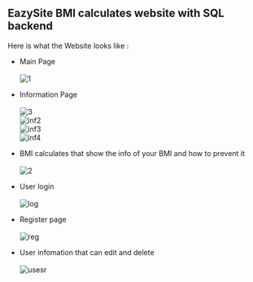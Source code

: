 <!-- ABOUT THE PROJECT -->
## EazySite BMI calculates website with SQL backend

Here is what the Website looks like :

* Main Page</br></br>
![1](https://github.com/Ferryjeerakit/EazySite/assets/153589125/5057e7df-9a50-4e43-ab45-7f4d5094e22d)

* Information Page</br></br>
![3](https://github.com/Ferryjeerakit/EazySite/assets/153589125/f1561567-b4e3-45a1-a3e1-db3f24664a26)</br>
![inf2](https://github.com/Ferryjeerakit/EazySite/assets/153589125/6a1747a8-532b-463e-bdc9-6de359b722d4)</br>
![inf3](https://github.com/Ferryjeerakit/EazySite/assets/153589125/844f4ddf-b432-438e-a271-6965144dbd01)</br>
![inf4](https://github.com/Ferryjeerakit/EazySite/assets/153589125/50f5d128-d3d3-489b-8c4b-9f1d4de4fe0f)</br>

* BMI calculates that show the info of your BMI and how to prevent it</br></br>
![2](https://github.com/Ferryjeerakit/EazySite/assets/153589125/7822f5a0-996a-4e71-a837-6b7a443c5aa0)

* User login</br></br>
![log](https://github.com/Ferryjeerakit/EazySite/assets/153589125/3fd6e3bd-ee2b-4e1d-bac1-1720f5fd6f4d)

* Register page</br></br>
![reg](https://github.com/Ferryjeerakit/EazySite/assets/153589125/479fbdf7-76a8-4990-9467-4d33c3cafcc2)

* User infomation that can edit and delete</br></br>
![usesr](https://github.com/Ferryjeerakit/EazySite/assets/153589125/28366dd6-b966-4bfa-b3c2-6db7c2160b2a)

